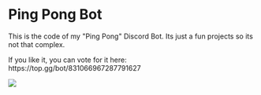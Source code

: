 # Ping Pong Bot
<!doctype html>
<html>
  <head>
    <p> This is the code of my "Ping Pong" Discord Bot. Its just a fun projects so its not that complex. </p>
    <p> If you like it, you can vote for it here: https://top.gg/bot/831066967287791627 </p>

<a href="https://top.gg/bot/831066967287791627">
  <img src="https://top.gg/api/widget/831066967287791627.svg">
</a>
